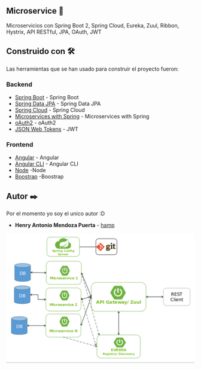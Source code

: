 ## Microservice 🚀

Microservicios con Spring Boot 2, Spring Cloud, Eureka, Zuul, Ribbon, Hystrix, API RESTful, JPA, OAuth, JWT

## Construido con 🛠️

Las herramientas que se han usado para construir el proyecto fueron:

### Backend

* [Spring Boot](https://spring.io/projects/spring-boot) - Spring Boot
* [Spring Data JPA](https://spring.io/projects/spring-data-jpa) - Spring Data JPA
* [Spring Cloud](https://spring.io/projects/spring-cloud) - Spring Cloud
* [Microservices with Spring](https://spring.io/blog/2015/07/14/microservices-with-spring) - Microservices with Spring
* [oAuth2](https://oauth.net/2/) - oAuth2
* [JSON Web Tokens](https://jwt.io/) - JWT

### Frontend
* [Angular](https://angular.io/) - Angular
* [Angular CLI](https://cli.angular.io/) - Angular CLI
* [Node](https://nodejs.org/es/) -Node
* [Boostrap](https://getbootstrap.com/) -Boostrap

## Autor ✒️

Por el momento yo soy el unico autor :D

* **Henry Antonio Mendoza Puerta** -  [hamp](https://www.linkedin.com/in/henrymendozapuerta)

![Microservices](img/microservice.png)
